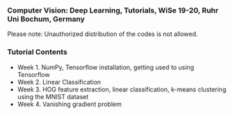 ### Computer Vision: Deep Learning, Tutorials, WiSe 19-20, Ruhr Uni Bochum, Germany
Please note: Unauthorized distribution of the codes is not allowed.

### Tutorial Contents
* Week 1. NumPy, Tensorflow installation, getting used to using Tensorflow
* Week 2. Linear Classification
* Week 3. HOG feature extraction, linear classification, k-means clustering using the MNIST dataset
* Week 4. Vanishing gradient problem

